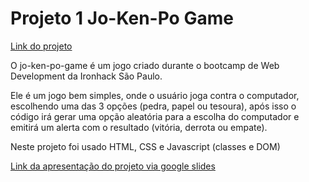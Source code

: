 # Projeto 1 Jo-Ken-Po Game

[Link do projeto](https://paulo-sinkawa.github.io/jo-ken-po-game/)

O jo-ken-po-game é um jogo criado durante o bootcamp de Web Development da Ironhack São Paulo.

Ele é um jogo bem simples, onde o usuário joga contra o computador, escolhendo uma das 3 opções (pedra, papel ou tesoura), após isso o código irá gerar uma opção aleatória para a escolha do computador e emitirá um alerta com o resultado (vitória, derrota ou empate).

Neste projeto foi usado HTML, CSS e Javascript (classes e DOM)

[Link da apresentação do projeto via google slides](https://docs.google.com/presentation/d/1R9aDbCeNp3Fscshn-6wzdMAk6juEPtshSryYMfYkHgA/edit#slide=id.gcb9a0b074_1_0)
